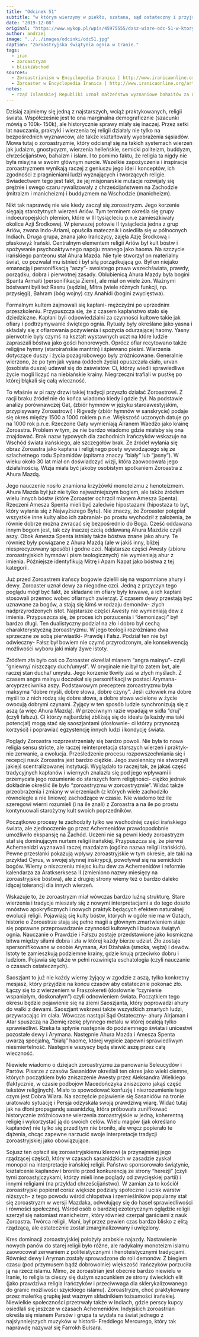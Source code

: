 ```yaml
---
title: "Odcinek 51"
subtitle: "w którym wierzymy w piekło, szatana, sąd ostateczny i przyjście zbawiciela zanim to było modne."
date: "2019-12-08"
original: "https://www.wykop.pl/wpis/45975555/dasz-wiare-odc-51-w-ktorym-wierzymy-w-pieklo-szata/"
author: andrzej
image: "../../images/odcinki/odc51.jpg"
caption: "Zoroastryjska świątynia ognia w Iranie."
tags:
  - iran
  - zoroastryzm
  - bliskiWschod
sources:
  - Zoroastrianism w Encyclopedia Iranica | http://www.iranicaonline.org/articles/zoroastrianism-i-historical-review
  - Zoroaster w Encyclopedia Iranica | http://www.iranicaonline.org/articles/zoroaster-index
notes:
  - rząd Islamskiej Republiki uznał małżeństwa wyznaniowe bahaitów za niebyłe. W szyickiej rzeczywistości prawnej oznaczało to, że kobiety bahaickie uprawiały nierząd, bo mieszkały, współżyły i miały dzieci z mężczyznami, którzy nie byli im poślubieni.
---
```


Dzisiaj zajmiemy się jedną z najstarszych, wciąż praktykowanych, religii świata. Współcześnie jest to ona marginalna demograficznie (szacunki mówią o 100k- 150k), ale historycznie sprawy miały się inaczej. Przez setki lat nauczania, praktyki i wierzenia tej religii działały nie tylko na bezpośrednich wyznawców, ale także kształtowały wyobrażenia sąsiadów. Mowa tutaj o zoroastryzmie, który odcisnął się na takich systemach wierzeń jak judaizm, gnostycyzm, wierzenia helleńskie, semicki politeizm, buddyzm, chrześcijaństwo, bahaizm i islam. I to pomimo faktu, że religia ta nigdy nie była misyjna w swoim głównym nurcie. Wszelkie zapożyczenia i inspiracje zoroastryzmem wynikają raczej z geniuszu jego idei i konceptów, ich zgodności z pragnieniami ludzi wyznających i tworzących religie. Świadectwem tego jest fakt, że jej misjonarskie mutacje rozwijały się prężnie i swego czaru rywalizowały z chrześcijaństwem na Zachodzie (mitraizm i manicheizm) i buddyzmem na Wschodzie (manicheizm).

Nikt tak naprawdę nie wie kiedy zaczął się zoroastryzm. Jego korzenie sięgają starożytnych wierzeń Ariów. Tym terminem określa się grupy indoeuropejskich plemion, które w III tysiącleciu p.n.e zamieszkiwały okolice Azji Środkowej. W pierwszej połowie II tysiąclecia jedna z grup Ariów, zwana Indo-Ariami, opuściła matecznik i osiedliła się w północnych Indiach. Druga grupa, znana jako Irańczycy, zajęła Azję Środkową i płaskowyż Irański. Centralnym elementem religii Ariów był kult bóstw i spożywanie psychoaktywnego napoju znanego jako haoma. Na szczycie irańskiego panteonu stał Ahura Mazda. Nie tyle stworzył on materialny świat, co pozwalał mu istnieć i był siłą porządkującą go. Był on niejako emanacją i personifikacją “aszy”- swoistego prawa wszechświata, prawdy, porządku, dobra i pierwotnej zasady. Oblubienicą Ahura Mazdy była bogini Spanta Armaiti (personifikacja Ziemi), ale miał on wiele żon. Ważnymi bóstwami byli też Rasnu (sędzia), Mitra (wiele różnych funkcji, np. przysięgi), Bahram (bóg wojny) czy Anahidi (bogini zwycięstwa).

Formalnym kultem zajmowali się kapłani- mężczyźni po uprzednim przeszkoleniu. Przypuszcza się, że z czasem kapłaństwo stało się dziedziczne. Kapłani byli odpowiedzialni za czynności kultowe takie jak ofiary i podtrzymywanie świętego ognia. Rytuały były określane jako yasna i składały się z ofiarowania pożywienia i spożycia odurzającej haomy. Yasny pierwotnie były czymś na kształt wystawnych uczt na które ludzie zapraszali bóstwa jako gości honorowych. Oprócz ofiar recytowano także religijne hymny (staroirańskie mantrin) i śpiewano pieśni. Wierzenia dotyczące duszy i życia pozagrobowego były zróżnicowane. Generalnie wierzono, że po tym jak vyana (oddech życia) opuszczała ciało, urvan (osobista dusza) udawał się do zaświatów. Ci, którzy wiedli sprawiedliwe życie mogli liczyć na niebiańskie krainy. Niegrzeczni trafiali w pustkę po której błąkali się całą wieczność.

To właśnie w pi razy drzwi takiej tradycji przyszło działać Zoroastrowi. Z racji braku źródeł nie do końca wiadomo kiedy i gdzie żył. Na podstawie analizy porównawczej Gat, (zbiór hymnów w języku staroawestyjskim, przypisywany Zoroastrowi) i Rigvedy (zbiór hymnów w sanskrycie) podaje się okres między 1500 a 1000 rokiem p.n.e. Większość uczonych datuje go na 1000 rok p.n.e. Rzeczone Gaty wymieniają Airanem Waedżo jako krainę Zoroastra. Problem w tym, że nie bardzo wiadomo gdzie miałaby się ona znajdować. Brak nazw typowych dla zachodnich Irańczyków wskazuje na Wschód świata irańskiego, ale szczegółów brak. Ze źródeł wyłania się obraz Zoroastra jako kapłana i religijnego poety wywodzącego się ze szlachetnego rodu Spitamidów (spitama znaczy “biały” lub “jasny”). W wieku około 30 lat miał on doświadczyć wizji, która zaowocowała jego działalnością. Wizja miała być jakoby osobistym spotkaniem Zoroastra z Ahura Mazdą.

Jego nauczenie nosiło znamiona krzyżówki monoteizmu z henoteizmem. Ahura Mazda był już nie tylko najważniejszym bogiem, ale także źródłem wielu innych bóstw (które Zoroaster ochrzcił mianem Amesza Spenta). Rzeczeni Amesza Spenta mieli być zaledwie hipostazami (hipostaza to byt, który wyłania się z Najwyższego Bytu). Nie znaczy, że Zoroaster potępiał wszystkie inne kulty albo ich zabraniał- po prostu wychodził z założenia, że równie dobrze można zwracać się bezpośrednio do Boga. Cześć oddawana innym bogom jest, tak czy inaczej czcią oddawaną Ahura Mazdzie czyli aszy. Obok Amesza Spenta istniały także bóstwa znane jako ahury. Te również były powiązane z Ahura Mazdą (ale w jakiś inny, bliżej niesprecyzowany sposób) i godne czci. Najstarsze części Awesty (zbioru zoroastryjskich hymnów i pism teologicznych) nie wymieniają ahur z imienia. Późniejsze identyfikują Mitrę i Apam Napat jako bóstwa z tej kategorii.

Już przed Zoroastrem irańscy bogowie dzielili się na wspomniane ahury i dewy. Zoroaster uznał dewy za niegodne czci. Jedną z przyczyn tego poglądu mógł być fakt, że składane im ofiary były krwawe, a ich kapłani stosowali przemoc wobec ofiarnych zwierząt. Z czasem dewy przestają być uznawane za bogów, a stają się kimś w rodzaju demonów- złych nadprzyrodzonych istot. Najstarsze części Awesty nie wymieniają dew z imienia. Przypuszcza się, że proces ich porzucenia i “demonizacji” był bardzo długi. Ten dualistyczny podział na zło i dobro był cechą charakterystyczną zoroastryzmu. W jego teologii rozróżniano dwa sprzeczne ze sobą pierwiastki- Prawdę i Fałsz. Podział ten nie był odwieczny- Fałsz był bowiem nie czymś przyrodzonym, ale konsekwencją możliwości wyboru jaki miały żywe istoty.

Źródłem zła było coś co Zoroaster określał mianem “angra mainyu”- czyli “gniewny/ niszczący duch/umysł”. W oryginale nie był to zatem byt, ale raczej stan ducha/ umysłu. Jego korzenie tkwiły zaś w złych myślach. Z czasem angra mainyu doczekał się personifikacji w postaci Arymana- arcyprzeciwnika aszy. Podstawowym preceptem zoroastryzmu była maksyma “dobre myśli, dobre słowa, dobre czyny”. Jeśli człowiek ma dobre myśli to z nich rodzą się dobre słowa, a dobre słowa wcielone w życie owocują dobrymi czynami. Żyjący w ten sposób ludzie synchronizują się z aszą (a więc Ahura Mazdą). W przeciwnym razie wpadają w sidła “druj” (czyli fałszu). Ci którzy najbardziej zbliżają się do ideału (a każdy ma taki potencjał) mogą stać się saoszjantami (dosłownie- ci którzy przynoszą korzyści) i poprawiać egzystencję innych ludzi i kondycję świata.

Poglądy Zoroastra rozprzestrzeniały się bardzo powoli. Nie była to nowa religia sensu stricte, ale raczej reinterpretacja starszych wierzeń i praktyk- nie zerwanie, a ewolucja. Prześledzenie procesu rozpowszechniania się i recepcji nauk Zoroastra jest bardzo ciężkie. Jego zwolennicy nie stworzyli jakiejś scentralizowanej instytucji. Wyglądało to raczej tak, że jakaś część tradycyjnych kapłanów i wiernych znalazła się pod jego wpływami i przemycała jego rozumienie do starszych form religijności- ciężko jednak dokładnie określić ile było “zoroastryzmu w zoroastryzmie”. Widać także przeobrażenia i zmiany w wierzeniach (z których wiele zachodziło równoległe a nie liniowo) zachodzące w czasie. Nie wiadomo też ile szeregowi wierni rozumieli (i na ile znali) z Zoroastra a na ile po prostu kontynuowali starożytny kult swoich poprzedników.

Początkowo procesy te zachodziły tylko we wschodniej części irańskiego świata, ale zjednoczenie go przez Achemenidów prawdopodobnie umożliwiło ekspansję na Zachód. Uczeni nie są pewni kiedy zoroastryzm stał się dominującym nurtem religii irańskiej. Przypuszcza się, że pierwsi Achemenidzi wyznawali raczej mazdaizm (ogólna nazwa religii irańskich). Pewne przesłanki pokazują wpływy zoroastryjskie w tym okresie, ale taki na przykład Cyrus, w swojej słynnej inskrypcji, powoływał się na semickich bogów. Wiemy o niszczeniu miejsc kultu dew za Achemenidów i reformie kalendarza za Aratkserksesa II (zmieniono nazwy miesięcy na zoroastryjskie bóstwa), ale z drugiej strony wiemy też o bardzo daleko idącej tolerancji dla innych wierzeń.

Wskazuje to, że zoroastryzm miał wówczas bardzo luźną strukturę. Stare wierzenia i tradycje mieszały się z nowymi interpretacjami a do tego doszło mnóstwo apokryficznych i nowych praktyk będących efektem naturalnej ewolucji religii. Pojawiają się kulty bóstw, których w ogóle nie ma w Gatach, historie o Zoroastrze stają się pełne magii a głównym zmartwieniem staje się poprawne przeprowadzanie czynności kultowych i budowa świątyń ognia. Nauczanie o Prawdzie i Fałszu zostaje przedstawione jako kosmiczna bitwa między siłami dobra i zła w której każdy bierze udział. Zło zostaje spersonifikowane w osobie Arymana, Azi Dżahaka (smoka, węża) i dewów. Istoty te zamieszkują podziemne krainy, gdzie knują przeciwko dobru i ludziom. Pojawia się także w pełni rozwinięta eschatologia (czyli nauczanie o czasach ostatecznych).

Saoszjant to już nie każdy wierny żyjący w zgodzie z aszą, tylko konkretny mesjasz, który przyjdzie na końcu czasów aby ostatecznie pokonać zło. Łączy się to z wierzeniem w Fraszokereti (dosłownie “czynienie wspaniałym, doskonałym”) czyli odnowieniem świata. Początkiem tego okresu będzie pojawienie się na ziemi Saoszjanta, który poprowadzi ahury do walki z dewami. Saoszjant wskrzesi także wszystkich zmarłych ludzi, przywracając im ciała. Wówczas nastąpi Sąd Ostateczny- ahury Airjaman i Atar spuszczą na Ziemię rzekę płynnego metalu w której ocaleją tylko sprawiedliwi. Rzeka ta spłynie następnie do podziemnego świata i unicestwi pozostałe dewy i Arymana. Następnie Ahura Mazda i Amesza Spenta uwarzą specjalną, “białą” haomę, której wypicie zapewni sprawiedliwym nieśmiertelność. Następnie wszyscy będą sławić aszę przez całą wieczność.

Niewiele wiadomo o dziejach zoroastryzmu za panowania Seleucydów i Partów. Pisarze z czasów Sasanidów określali ten okres jako wieki ciemne, których początkiem było zniszczenie Awesty przez Aleksandra Wielkiego (faktycznie, w czasie podbojów Macedończyka zniszczono jakąś część tekstów religijnych). Miało to spowodować konfuzję i niezrozumienie tego czym jest Dobra Wiara. Na szczęście pojawienie się Sasanidów na tronie uratowało sytuację i Persja odzyskała swoją prawdziwą wiarę. Widać tutaj jak na dłoni propagandę sasanidzką, która próbowała zunifikować historycznie zróżnicowane wierzenia zoroastryjskie w jedną, koherentną religię i wykorzystać ją do swoich celów. Wielu magów (jak określano kapłanów) nie tylko się przed tym nie broniło, ale wręcz popierało te dążenia, chcąc zapewne narzucić swoje interpretacje tradycji zoroastryjskiej jako obowiązujące.

Sojusz ten opłacił się zoroastryjskiemu klerowi (a przynajmniej jego rządzącej części), który w czasach sasanidzkich w zasadzie zyskał monopol na interpretacje irańskiej religii. Państwo sponsorowało świątynie, kształcenie kapłanów i broniło przed konkurencją ze strony “herezji” (czyli tymi zoroastyjczykami, którzy mieli inne poglądy od zwycięskiej partii) i innymi religiami (na przykład chrześcijaństwo). W zamian za to kościół zoroastryjski popierał coraz większe podziały społeczne i ucisk warstw niższych- z tego powodu wśród chłopstwa i rzemieślników popularny stał się zoroastryzm w wersji Mazdaka, odwołujący się do haseł sprawiedliwości i równości społecznej. Wśród osób o bardziej ezoterycznym oglądzie religii szerzył się natomiast manicheizm, który również czerpał garściami z nauk Zoroastra. Twórca religii, Mani, był przez pewien czas bardzo blisko z elitą rządzącą, ale ostatecznie został zmarginalizowany i uwięziony.

Kres dominacji zoroastryjskiej położyły arabskie najazdy. Nastawienie nowych panów do starej religii było różne, ale radykalny monoteizm islamu zaowocował zerwaniem z politeistycznymi i henoteistycznymi tradycjami. Również dewy i Aryman zostały sprowadzone do roli demonów. Z biegiem czasu (pod przymusem bądź dobrowolnie) większość Irańczyków porzuciła ją na rzecz islamu. Mimo, że zoroastrian jest obecnie bardzo niewielu w Iranie, to religia ta cieszy się dużym szacunkiem ze strony świeckich elit (jako prawdziwa religia Irańczyków i przeciwwaga dla sklerykalizowanego do granic możliwości szyickiego islamu). Zoroastryzm, choć praktykowany przez maleńką grupkę jest ważnym składnikiem tożsamości irańskiej. Niewielkie społeczności przetrwały także w Indiach, gdzie perscy kupcy osiedlali się jeszcze w czasach Achemenidów. Indyjskich zoroastrian określa się mianem Parsów i grupa ta wydała na świat jednego z najsłynniejszych muzyków w historii- Freddiego Mercurego, który tak naprawdę nazywał się Farrokh Bulsara.
